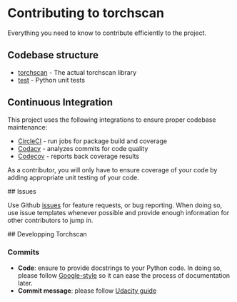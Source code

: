 # Contributing to torchscan

Everything you need to know to contribute efficiently to the project.



## Codebase structure

- [torchscan](https://github.com/frgfm/torch-scan/blob/master/torchscan) - The actual torchscan library
- [test](https://github.com/frgfm/torch-scan/blob/master/test) - Python unit tests



## Continuous Integration

This project uses the following integrations to ensure proper codebase maintenance:

- [CircleCI](https://circleci.com/) - run jobs for package build and coverage
- [Codacy](https://www.codacy.com/) - analyzes commits for code quality
- [Codecov](https://codecov.io/) - reports back coverage results

As a contributor, you will only have to ensure coverage of your code by adding appropriate unit testing of your code.



## Issues

Use Github [issues](https://github.com/frgfm/torch-scan/issues) for feature requests, or bug reporting. When doing so, use issue templates whenever possible and provide enough information for other contributors to jump in.



## Developping Torchscan


### Commits

- **Code**: ensure to provide docstrings to your Python code. In doing so, please follow [Google-style](https://sphinxcontrib-napoleon.readthedocs.io/en/latest/example_google.html) so it can ease the process of documentation later.
- **Commit message**: please follow [Udacity guide](http://udacity.github.io/git-styleguide/)
